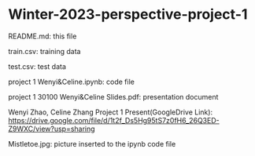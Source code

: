 # Winter-2023-perspective-project-1

README.md: this file

train.csv: training data

test.csv: test data

project 1 Wenyi&Celine.ipynb: code file

project 1 30100 Wenyi&Celine Slides.pdf: presentation document

Wenyi Zhao, Celine Zhang Project 1 Present(GoogleDrive Link): https://drive.google.com/file/d/1t2f_Ds5Hg95tS7z0fH6_26Q3ED-Z9WXC/view?usp=sharing

Mistletoe.jpg: picture inserted to the ipynb code file
